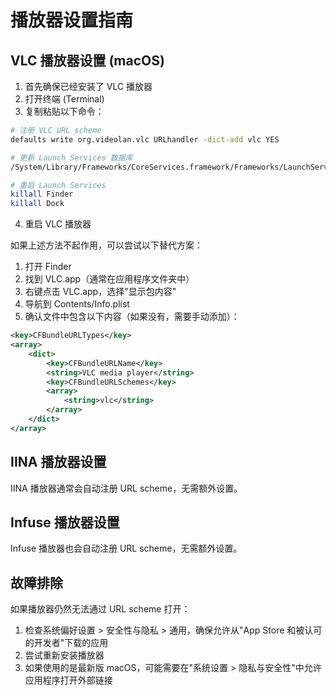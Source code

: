 # 播放器设置指南

## VLC 播放器设置 (macOS)

1. 首先确保已经安装了 VLC 播放器
2. 打开终端 (Terminal)
3. 复制粘贴以下命令：

```bash
# 注册 VLC URL scheme
defaults write org.videolan.vlc URLhandler -dict-add vlc YES

# 更新 Launch Services 数据库
/System/Library/Frameworks/CoreServices.framework/Frameworks/LaunchServices.framework/Support/lsregister -kill -r -domain local -domain system -domain user

# 重启 Launch Services
killall Finder
killall Dock
```

4. 重启 VLC 播放器

如果上述方法不起作用，可以尝试以下替代方案：

1. 打开 Finder
2. 找到 VLC.app（通常在应用程序文件夹中）
3. 右键点击 VLC.app，选择"显示包内容"
4. 导航到 Contents/Info.plist
5. 确认文件中包含以下内容（如果没有，需要手动添加）：

```xml
<key>CFBundleURLTypes</key>
<array>
    <dict>
        <key>CFBundleURLName</key>
        <string>VLC media player</string>
        <key>CFBundleURLSchemes</key>
        <array>
            <string>vlc</string>
        </array>
    </dict>
</array>
```

## IINA 播放器设置

IINA 播放器通常会自动注册 URL scheme，无需额外设置。

## Infuse 播放器设置

Infuse 播放器也会自动注册 URL scheme，无需额外设置。

## 故障排除

如果播放器仍然无法通过 URL scheme 打开：

1. 检查系统偏好设置 > 安全性与隐私 > 通用，确保允许从"App Store 和被认可的开发者"下载的应用
2. 尝试重新安装播放器
3. 如果使用的是最新版 macOS，可能需要在"系统设置 > 隐私与安全性"中允许应用程序打开外部链接